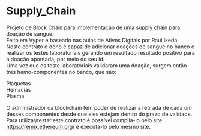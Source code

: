 # Supply_Chain
Projeto de Block Chain para implementação de uma supply chain para doação de sangue.  
Feito em Vyper e baseado nas aulas de Ativos Digitais por Raul Ikeda.  
Neste contrato o dono é capaz de adicionar doações de sangue no banco e realizar os testes laboratoriais gerando um resultado resultado positivo para a doação apontada, por meio do seu id.  
Uma vez que os teste laboratoriais validaram uma doação, surgem então três hemo-componentes no banco, que são:
  
Plaquetas  
Hemacias  
Plasma  
  
O administrador da blockchain tem poder de realizar a retirada de cada um desses componentes desde que eles estejam dentro do prazo de validade.  
Para utilizar/testar este contrato é possível compila-lo pelo site https://remix.ethereum.org/ e executa-lo pelo mesmo site.  
